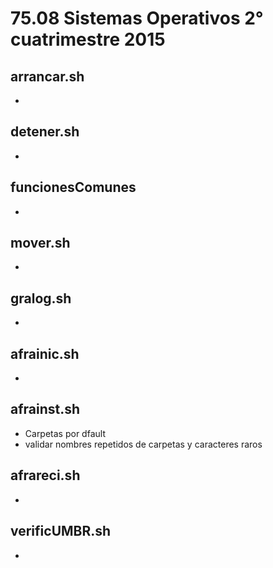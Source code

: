 # 75.08 Sistemas Operativos 2° cuatrimestre 2015

## arrancar.sh
* 
 
## detener.sh
* 

## funcionesComunes
* 

## mover.sh
* 

## gralog.sh
* 

## afrainic.sh
* 

## afrainst.sh
* Carpetas por dfault
* validar nombres repetidos de carpetas y caracteres raros

## afrareci.sh
* 

## verificUMBR.sh
* 
